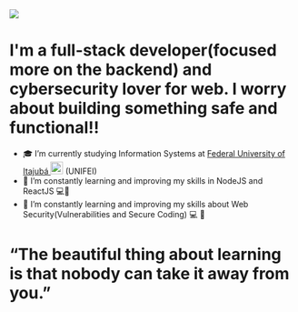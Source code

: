 <a href="mailto:carlossouzash@gmail.com" target="_blank">
<img src="https://img.shields.io/badge/Gmail-D14836?style=for-the-badge&logo=gmail&logoColor=white" />
</a>

# I'm a full-stack developer(focused more on the backend) and cybersecurity lover for web. I worry about building something safe and functional!!
 
- 🎓 I’m currently studying Information Systems at [Federal University of Itajubá <img alt="Brazil Flag" title="Brazil" src="https://cdn.staticaly.com/gh/hjnilsson/country-flags/master/svg/br.svg" width="22">](https://en.unifei.edu.br/) (UNIFEI)
- 📒 I’m constantly learning and improving my skills in NodeJS and ReactJS 💻📱
- 📘 I’m constantly learning and improving my skills about Web Security(Vulnerabilities and Secure Coding) 💻 🔐 

# “The beautiful thing about learning is that nobody can take it away from you.”

